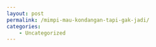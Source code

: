 ```yaml
---
layout: post
permalink: /mimpi-mau-kondangan-tapi-gak-jadi/
categories:
    - Uncategorized
---
```


